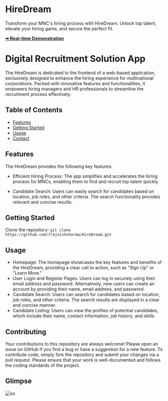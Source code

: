 # HireDream
 Transform your MNC's hiring process with HireDream. Unlock top talent, elevate your hiring game, and secure the perfect fit.

<a href="https://7rajnishsharma.github.io/HireDream/"><strong>➥ Real-time Demonstration</strong></a>

# Digital Recruitment Solution App

The HireDream is dedicated to the frontend of a web-based application, exclusively designed to enhance the hiring experience for multinational corporations. Packed with innovative features and functionalities, it empowers hiring managers and HR professionals to streamline the recruitment process effectively.

## Table of Contents

- [Features](#features)
- [Getting Started](#getting-started)
- [Usage](#usage)
- [Contact](#contact)

## Features

The HireDream provides the following key features:

- Efficient Hiring Process: The app simplifies and accelerates the hiring process for MNCs, enabling them to find and recruit top talent quickly.

- Candidate Search: Users can easily search for candidates based on location, job roles, and other criteria. The search functionality provides relevant and concise results.


## Getting Started

Clone the repository: `git clone https://github.com/7rajnishsharma/HireDream.git`


## Usage

- Homepage: The homepage showcases the key features and benefits of the HireDream, providing a clear call to action, such as "Sign Up" or "Learn More."
- User Login and Register Pages: Users can log in securely using their email address and password. Alternatively, new users can create an account by providing their name, email address, and password.
- Candidate Search: Users can search for candidates based on location, job roles, and other criteria. The search results are displayed in a clear and concise manner.
- Candidate Listing: Users can view the profiles of potential candidates, which include their name, contact information, job history, and skills.

## Contributing

Your contributions to this repository are always welcome! Please open an issue on GitHub if you find a bug or have a suggestion for a new feature. To contribute code, simply fork the repository and submit your changes via a pull request. Please ensure that your work is well-documented and follows the coding standards of the project.


## Glimpse

![ss](https://github.com/7rajnishsharma/HireDream/assets/111423953/746e40b4-d7da-4766-a3c5-bfde5ef0453e)
